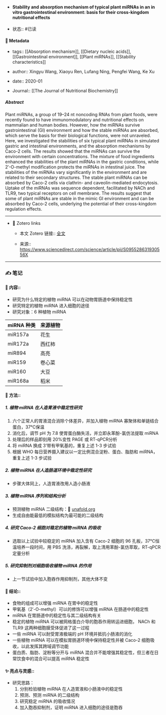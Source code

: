 - #### Stability and absorption mechanism of typical plant miRNAs in an in vitro gastrointestinal environment: basis for their cross-kingdom nutritional effects

- 状态:: #已读 

#### 🔢 Metadata

  - tags:: [[Absorption mechanism]], [[Dietary nucleic acids]], [[Gastrointestinal environment]], [[Plant miRNAs]], [[Stability characteristics]]

  - author:: Xingyu Wang, Xiaoyu Ren, Lufang Ning, Pengfei Wang, Ke Xu

  - date:: 2020-01

  - Journal:: [[The Journal of Nutritional Biochemistry]]

##### Abstract
Plant miRNAs, a group of 19–24 nt noncoding RNAs from plant foods, were recently found to have immunomodulatory and nutritional effects on mammalian and human bodies. However, how the miRNAs survive gastrointestinal (GI) environment and how the stable miRNAs are absorbed, which serve the basis for their biological functions, were not unraveled. Here, we investigated the stabilities of six typical plant miRNAs in simulated gastric and intestinal environments, and the absorption mechanisms by Caco-2 cells. The results showed that the miRNAs can survive the environment with certain concentrations. The mixture of food ingredients enhanced the stabilities of the plant miRNAs in the gastric conditions, while 2′-O-methyl modification protects the miRNAs in intestinal juice. The stabilities of the miRNAs vary significantly in the environment and are related to their secondary structures. The stable plant miRNAs can be absorbed by Caco-2 cells via clathrin- and caveolin-mediated endocytosis. Uptake of the miRNAs was sequence dependent, facilitated by NACh and TLR9, two typical receptors on cell membrane. The results suggest that some of plant miRNAs are stable in the mimic GI environment and can be absorbed by Caco-2 cells, underlying the potential of their cross-kingdom regulation effects.

---
- 🔗 Zotero links 

	- 本文 Zotero 链接:: [全文](zotero://select/library/items/3M8YHCL3)

	- 来源:: https://www.sciencedirect.com/science/article/pii/S095528631930556X

---

### ✍️ 笔记

#### 📖 内容:: 
  - 研究为什么特定的植物 miRNA 可以在动物胃肠道中保持稳定性
  - 研究特定的植物 miRNA 进入细胞的途径
  - 研究对象：6 种植物 miRNA

| miRNA 种类 | 来源植物 |
| -------- | ---- |
| miR157a  | 花生   |
| miR172a  | 西红柿  |
| miR894   | 高亮   |
| miR159   | 卷心菜  |
| miR160   | 大豆   |
| miR168a  | 稻米   |


#### 🧫 方法:: 
##### 1. 植物 miRNA 在人造胃液中稳定性研究
1. 六个正常人的胃液混合消除个体差异，并加入植物 miRNA 寡聚体和单链结合蛋白，37℃保温
2. 消化后，调节 pH 为 7.8 使胃蛋白酶失活，并立即永苯酚-氯仿法提取 miRNA
3. 处理后的样品即刻用 20%变性 PAGE 或 RT-qPCR分析
4. 将 miRNA 换成 3’带有甲氧基的，重复上述 1-3 步试验
5. 根据 WHO 每日营养摄入建议以一定比例混合淀粉、蛋白、脂肪和 miRNA，重复上述 1-3 步试验 
##### 2. 植物 miRNA 在人造肠道环境中稳定性研究
- 步骤大体同上，人造胃液改用人造小肠液
##### 3. 植物 miRNA 序列和结构分析
- 预测植物 miRNA 二级结构：🔗 [unafold.org](http://www.unafold.org/)
- 生成自由能最低的模拟结构为最可能的二级结构
##### 4. 研究 Caco-2 细胞对稳定的植物 miRNA 的吸收
- 选取以上试验中较稳定的 miRNA 加入含有 Caco-2 细胞的 96 孔板，37℃恒温培养一段时间，用 PBS 洗涤，再裂解，取上清用苯酚-氯仿萃取，RT-qPCR 定量分析
##### 5. 研究抑制剂对细胞吸收植物 miRNA 的作用
- 上一节试验中加入胞吞作用抑制剂，其他大体不变

#### 💽 结论:: 
- 食物的组成可以增强 miRNA 在胃中的稳定性
- 甲氧基（2′-O-methyl）可以的修饰可以增强 miRNA 在肠道中的稳定性
- miRNA 在胃肠道中的稳定性与其二级结构有关
- 稳定的植物 miRNA 可以被网格蛋白介导的胞吞作用转运进细胞， NACh 和 TLR9 这两种细胞膜受体促进了这一过程
- 一些 miRNA 可以耐受胃液极端的 pH 环境并抵抗小肠液的消化
- 一些植物 miRNA 可以在模拟胃肠道环境中保持稳定性并被 Caco-2 细胞吸收，以此发挥其跨域调节功能
- 蛋白质、脂肪、淀粉等分开与 miRNA 混合并不能增强其稳定性，但三者在日常饮食中的混合可以提高 miRNA 稳定性
  
#### ✨ 亮点与灵感:: 
- 研究思路：
	1. 分别检验植物 miRNA 在人造胃液和小肠液中的稳定性
	2. 预测、预测 miRNA 的二级结构
	3. 研究稳定 miRNA 的吸收情况
	4. 加入胞吞抑制剂，证明 miRNA 进入细胞的途径是胞吞
